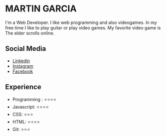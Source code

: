 # MARTIN GARCIA

I'm a Web Developer.
I like web programming and also videogames.
In my free time I like to play guitar or play video games.
My favorite video game is The elder scrolls online.

## Social Media

- [Linkedin](https://www.linkedin.com/in/martin-garcia-7a206916b/)
- [Instagram](https://www.instagram.com/martingarcial.1995/)
- [Facebook](https://www.facebook.com/profile.php?id=1333611289/)

## Experience

- Programming : ⭐️⭐️⭐️⭐️
- Javascript: ⭐️⭐️⭐️⭐️
- CSS: ⭐️⭐️⭐️
- HTML: ⭐️⭐️⭐️⭐️
- Git: ⭐️⭐️⭐️
